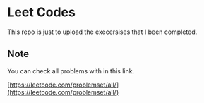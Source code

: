 # Leet Codes

This repo is just to upload the execersises that I been completed.

## Note

You can check all problems with in this link.

[https://leetcode.com/problemset/all/](https://leetcode.com/problemset/all/)
